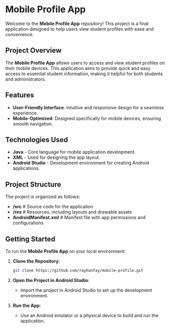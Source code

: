 # Mobile Profile App

Welcome to the **Mobile Profile App** repository! This project is a final application designed to help users view student profiles with ease and convenience.

## Project Overview

The **Mobile Profile App** allows users to access and view student profiles on their mobile devices. This application aims to provide quick and easy access to essential student information, making it helpful for both students and administrators.

## Features
- **User-Friendly Interface**: Intuitive and responsive design for a seamless experience.
- **Mobile-Optimized**: Designed specifically for mobile devices, ensuring smooth navigation.

## Technologies Used

- **Java** - Core language for mobile application development.
- **XML** - Used for designing the app layout.
- **Android Studio** - Development environment for creating Android applications.

## Project Structure

The project is organized as follows:
- **/src** # Source code for the application
- **/res** # Resources, including layouts and drawable assets
- **AndroidManifest.xml** # Manifest file with app permissions and configurations

## Getting Started

To run the **Mobile Profile App** on your local environment:
1. **Clone the Repository**:
   ```bash
   git clone https://github.com/rayhanfay/mobile-profile.git
   
2. **Open the Project in Android Studio**:
   - Import the project in Android Studio to set up the development environment.
     
3. **Run the App**:
   - Use an Android emulator or a physical device to build and run the application.
